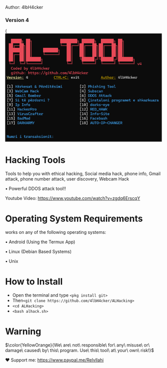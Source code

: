 Author: 4lbH4cker
### Version 4

(![image](https://raw.githubusercontent.com/4lbH4cker/ALHacking/main/alhacking.png)

# Hacking Tools
Tools to help you with ethical hacking, Social media hack, phone info, Gmail attack, phone number attack, user discovery, Webcam Hack

• Powerful DDOS attack tool!!

Youtube Video: https://www.youtube.com/watch?v=zgdq6ErscqY
# Operating System Requirements
works on any of the following operating systems:

• Android (Using the Termux App)

• Linux (Debian Based Systems)

• Unix

# How to Install
* Open the terminal and type `<pkg install git>`
* Then`<git clone https://github.com/4lbH4cker/ALHacking>`
* `<cd ALHacking>`
* `<bash alhack.sh>`


# Warning
$\color{YellowOrange}{We\ are\ not\ responsible\ for\ any\ misuse\ or\ damage\ caused\ by\ this\ program. Use\ this\ tool\ at\ your\ own\ risk!}$


❤️ Support me:
https://www.paypal.me/Relvllahi
